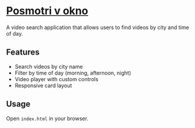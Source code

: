 # [Posmotri v okno](https://github.com/aNOOBisTheGod/posmotri_v_okno)


A video search application that allows users to find videos by city and time of day.

## Features

- Search videos by city name
- Filter by time of day (morning, afternoon, night)
- Video player with custom controls
- Responsive card layout

## Usage

Open `index.html` in your browser.

